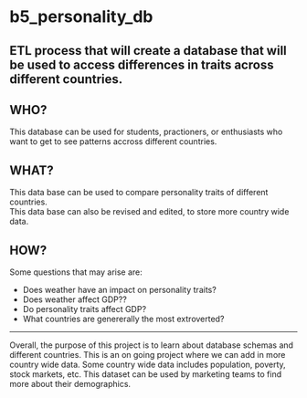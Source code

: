 # b5_personality_db    

ETL process that will create a database that will be used to access differences in traits across different countries.
----

## WHO?  
This database can be used for students, practioners, or enthusiasts who want to get to see patterns accross different countries.

## WHAT?
This data base can be used to compare personality traits of different countries.  
This data base can also be revised and edited, to store more country wide data.  

## HOW?
Some questions that may arise are:
* Does weather have an impact on personality traits?
* Does weather affect GDP??
* Do personality traits affect GDP?
* What countries are genererally the most extroverted?

------
Overall, the purpose of this project is to learn about database schemas and different countries. This is an on going project where we can add in more country wide data. Some country wide data includes population, poverty, stock markets, etc. This dataset can be used by marketing teams to find more about their demographics.
